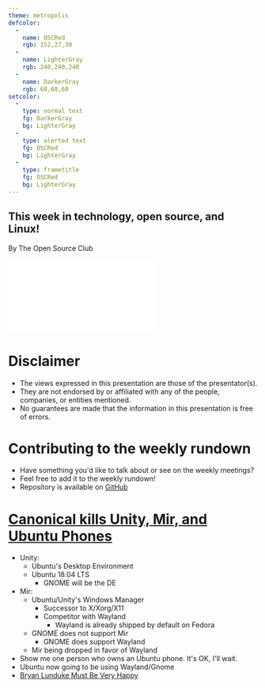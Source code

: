 ```yaml
---
theme: metropolis
defcolor:
  -
    name: OSCRed
    rgb: 152,27,30
  -
    name: LighterGray
    rgb: 240,240,240
  -
    name: DarkerGray
    rgb: 60,60,60
setcolor:
  -
    type: normal text
    fg: DarkerGray
    bg: LighterGray
  -
    type: alerted text
    fg: OSCRed
    bg: LighterGray
  -
    type: frametitle
    fg: OSCRed
    bg: LighterGray
---
```


## This week in technology, open source, and Linux!

By The Open Source Club

![OSC Logo](../../common/osc-logo.pdf "Open Source Club at Ohio State Logo")

# Disclaimer
* The views expressed in this presentation are those of the presentator(s).
* They are not endorsed by or affiliated with any of the people, companies, or entities mentioned.
* No guarantees are made that the information in this presentation is free of errors.

# Contributing to the weekly rundown
* Have something you'd like to talk about or see on the weekly meetings?
* Feel free to add it to the weekly rundown!
* Repository is available on [GitHub](https://github.com/OSUOSC/osc-weekly-rundown)

# [Canonical kills Unity, Mir, and Ubuntu Phones](http://www.cio.com/article/3187740/linux/canonical-kills-unity-mir-and-ubuntu-phones.html)
* Unity:
    * Ubuntu's Desktop Environment
    * Ubuntu 18.04 LTS
        * GNOME will be the DE
* Mir:
    * Ubuntu/Unity's Windows Manager
        * Successor to X/Xorg/X11
        * Competitor with Wayland
            * Wayland is already shipped by default on Fedora
    * GNOME does not support Mir
        * GNOME does support Wayland
    * Mir being dropped in favor of Wayland
* Show me one person who owns an Ubuntu phone. It's OK, I'll wait.
* Ubuntu now going to be using Wayland/Gnome
* [Bryan Lunduke Must Be Very Happy](https://www.youtube.com/watch?v=SMKeWTVYBUo)
